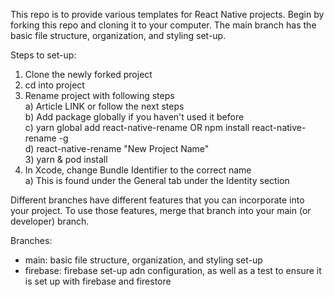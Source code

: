 This repo is to provide various templates for React Native projects. Begin by forking this repo and cloning it to your computer. The main branch has the basic file structure, organization, and styling set-up.

Steps to set-up:
   1) Clone the newly forked project  
   2) cd into project  
   3) Rename project with following steps  
      a) Article LINK or follow the next steps  
      b) Add package globally if you haven't used it before  
      c) yarn global add react-native-rename OR npm install react-native-rename -g  
      d) react-native-rename "New Project Name"  
      3) yarn & pod install  
   4) In Xcode, change Bundle Identifier to the correct name  
      a) This is found under the General tab under the Identity section  

Different branches have different features that you can incorporate into your project. To use those features, merge that branch into your main (or developer) branch.

Branches:  
   - main: basic file structure, organization, and styling set-up  
   - firebase: firebase set-up adn configuration, as well as a test to ensure it is set up with firebase and firestore  
